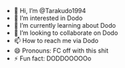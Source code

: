 - 👋 Hi, I’m @Tarakudo1994
- 👀 I’m interested in Dodo
- 🌱 I’m currently learning about Dodo
- 💞️ I’m looking to collaborate on Dodo
- 📫 How to reach me via Dodo
- 😄 Pronouns: FC off with this shit 
- ⚡ Fun fact: DODDOOOOOo

<!---
Tarakudo1994/Tarakudo1994 is a ✨ special ✨ repository because its `README.md` (this file) appears on your GitHub profile.
You can click the Preview link to take a look at your changes.
--->
